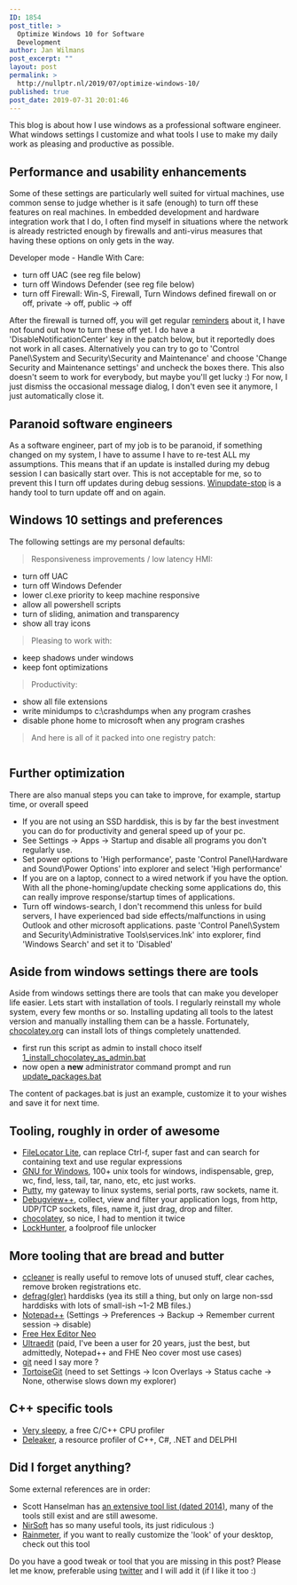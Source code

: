 ```yaml
---
ID: 1854
post_title: >
  Optimize Windows 10 for Software
  Development
author: Jan Wilmans
post_excerpt: ""
layout: post
permalink: >
  http://nullptr.nl/2019/07/optimize-windows-10/
published: true
post_date: 2019-07-31 20:01:46
---
```

This blog is about how I use windows as a professional software engineer. What windows settings I customize and what tools I use to make my daily work as pleasing and productive as possible.

## Performance and usability enhancements

Some of these settings are particularly well suited for virtual machines, use common sense to judge whether is it safe (enough) to turn off these features on real machines. In embedded development and hardware integration work that I do, I often find myself in situations where the network is already restricted enough by firewalls and anti-virus measures that having these options on only gets in the way.

Developer mode - Handle With Care:

*   turn off UAC (see reg file below)
*   turn off Windows Defender (see reg file below)
*   turn off Firewall: Win-S, Firewall, Turn Windows defined firewall on or off, private -> off, public -> off

After the firewall is turned off, you will get regular [reminders][1] about it, I have not found out how to turn these off yet. I do have a 'DisableNotificationCenter' key in the patch below, but it reportedly does not work in all cases. Alternatively you can try to go to 'Control Panel\System and Security\Security and Maintenance' and choose 'Change Security and Maintenance settings' and uncheck the boxes there. This also doesn't seem to work for everybody, but maybe you'll get lucky :) For now, I just dismiss the occasional message dialog, I don't even see it anymore, I just automatically close it.

## Paranoid software engineers

As a software engineer, part of my job is to be paranoid, if something changed on my system, I have to assume I have to re-test ALL my assumptions. This means that if an update is installed during my debug session I can basically start over. This is not acceptable for me, so to prevent this I turn off updates during debug sessions. [Winupdate-stop][2] is a handy tool to turn update off and on again.

## Windows 10 settings and preferences

The following settings are my personal defaults:

> Responsiveness improvements / low latency HMI:

*   turn off UAC
*   turn off Windows Defender 
*   lower cl.exe priority to keep machine responsive
*   allow all powershell scripts
*   turn of sliding, animation and transparency
*   show all tray icons

> Pleasing to work with:

*   keep shadows under windows
*   keep font optimizations

> Productivity:

*   show all file extensions
*   write minidumps to c:\crashdumps when any program crashes
*   disable phone home to microsoft when any program crashes

> And here is all of it packed into one registry patch:

<img src="http://nullptr.nl/wp-content/uploads/2019/07/registry_developer_settings-1.png" alt="" class="size-full wp-image-1926" />

## Further optimization

There are also manual steps you can take to improve, for example, startup time, or overall speed

*   If you are not using an SSD harddisk, this is by far the best investment you can do for productivity and general speed up of your pc.
*   See Settings -> Apps -> Startup and disable all programs you don't regularly use.
*   Set power options to 'High performance', paste 'Control Panel\Hardware and Sound\Power Options' into explorer and select 'High performance' 
*   If you are on a laptop, connect to a wired network if you have the option. With all the phone-homing/update checking some applications do, this can really improve response/startup times of applications.
*   Turn off windows-search, I don't recommend this unless for build servers, I have experienced bad side effects/malfunctions in using Outlook and other microsoft applications. paste 'Control Panel\System and Security\Administrative Tools\services.lnk' into explorer, find 'Windows Search' and set it to 'Disabled'

## Aside from windows settings there are tools

Aside from windows settings there are tools that can make you developer life easier. Lets start with installation of tools. I regularly reinstall my whole system, every few months or so. Installing updating all tools to the latest version and manually installing them can be a hassle. Fortunately, [chocolatey.org][3] can install lots of things completely unattended.

*   first run this script as admin to install choco itself [1_install_chocolatey_as_admin.bat][4]
*   now open a **new** administrator command prompt and run [update_packages.bat][5]

The content of packages.bat is just an example, customize it to your wishes and save it for next time.

## Tooling, roughly in order of awesome

*   [FileLocator Lite][6], can replace Ctrl-f, super fast and can search for containing text and use regular expressions 
*   [GNU for Windows][7], 100+ unix tools for windows, indispensable, grep, wc, find, less, tail, tar, nano, etc, etc just works.
*   [Putty][8], my gateway to linux systems, serial ports, raw sockets, name it.
*   [Debugview++][9], collect, view and filter your application logs, from http, UDP/TCP sockets, files, name it, just drag, drop and filter.
*   [chocolatey][3], so nice, I had to mention it twice
*   [LockHunter][10], a foolproof file unlocker

## More tooling that are bread and butter

*   [ccleaner][11] is really useful to remove lots of unused stuff, clear caches, remove broken registrations etc.
*   [defrag(gler)][12] harddisks (yea its still a thing, but only on large non-ssd harddisks with lots of small-ish ~1-2 MB files.)
*   [Notepad++][13] (Settings -> Preferences -> Backup -> Remember current session -> disable)
*   [Free Hex Editor Neo][14] 
*   [Ultraedit][15] (paid, I've been a user for 20 years, just the best, but admittedly, Notepad++ and FHE Neo cover most use cases)
*   [git][16] need I say more ?
*   [TortoiseGit][17] (need to set Settings -> Icon Overlays -> Status cache -> None, otherwise slows down my explorer)

## C++ specific tools

*   [Very sleepy][18], a free C/C++ CPU profiler
*   [Deleaker][19], a resource profiler of C++, C#, .NET and DELPHI

## Did I forget anything?

Some external references are in order:

*   Scott Hanselman has [an extensive tool list (dated 2014)][20], many of the tools still exist and are still awesome.
*   [NirSoft][21] has so many useful tools, its just ridiculous :)
*   [Rainmeter][22], if you want to really customize the 'look' of your desktop, check out this tool

Do you have a good tweak or tool that you are missing in this post? Please let me know, preferable using [twitter][23] and I will add it (if I like it too :)

 [1]: http://nullptr.nl/wp-content/uploads/2019/07/firewall_off_reminders.png
 [2]: https://www.novirusthanks.org/products/win-update-stop/
 [3]: https://chocolatey.org/
 [4]: https://github.com/janwilmans/windows-docker/blob/master/autoinstall_vsbuildtools/1_install_chocolatey_as_admin.bat
 [5]: https://github.com/janwilmans/windows-docker/blob/master/autoinstall_vsbuildtools/update_packages.bat
 [6]: https://www.mythicsoft.com/filelocatorlite/
 [7]: http://%28https://github.com/bmatzelle/gow
 [8]: https://www.putty.org/
 [9]: https://github.com/CobaltFusion/DebugViewPP
 [10]: https://lockhunter.com/
 [11]: https://www.ccleaner.com/ccleaner
 [12]: https://www.ccleaner.com/defraggler
 [13]: https://notepad-plus-plus.org/
 [14]: https://www.hhdsoftware.com/free-hex-editor
 [15]: https://www.ultraedit.com/
 [16]: https://git-scm.com/download/win
 [17]: https://tortoisegit.org/
 [18]: http://www.codersnotes.com/sleepy/
 [19]: https://www.deleaker.com/
 [20]: https://www.hanselman.com/blog/ScottHanselmans2014UltimateDeveloperAndPowerUsersToolListForWindows.aspx
 [21]: http://www.nirsoft.net/
 [22]: https://www.rainmeter.net/
 [23]: https://twitter.com/janwilmans/status/1156650888028655617